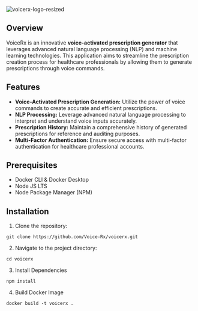 ![voicerx-logo-resized](https://github.com/saumyasarkar11/voicerx/assets/76894046/4b341e3c-963b-4675-85e5-406ea590f7ea)
## Overview

VoiceRx is an innovative **voice-activated prescription generator** that leverages advanced natural language processing (NLP) and machine learning technologies. This application aims to streamline the prescription creation process for healthcare professionals by allowing them to generate prescriptions through voice commands.

## Features

- **Voice-Activated Prescription Generation:** Utilize the power of voice commands to create accurate and efficient prescriptions.
- **NLP Processing:** Leverage advanced natural language processing to interpret and understand voice inputs accurately.
- **Prescription History:** Maintain a comprehensive history of generated prescriptions for reference and auditing purposes.
- **Multi-Factor Authentication:** Ensure secure access with multi-factor authentication for healthcare professional accounts.

## Prerequisites

- Docker CLI & Docker Desktop
- Node JS LTS
- Node Package Manager (NPM)

## Installation

1. Clone the repository: 
```
git clone https://github.com/Voice-Rx/voicerx.git
```
2. Navigate to the project directory:
```
cd voicerx
```
3. Install Dependencies
```
npm install
```
4. Build Docker Image
```
docker build -t voicerx .
```
